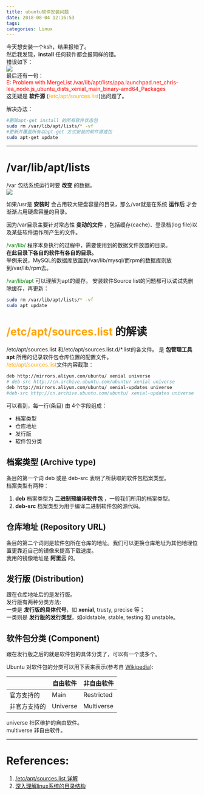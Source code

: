 ```yaml
---
title: ubuntu软件安装问题
date: 2018-08-04 12:16:53
tags:
categories: Linux
---
```

今天想安装一个ksh，结果报错了。  
然后我发现，__install__ 任何软件都会报同样的错。  
错误如下：  
![](https://mitre.oss-cn-hangzhou.aliyuncs.com/blog_pic5/sourceList.png)  
最后还有一句：  
<font color=red>
E: Problem with MergeList /var/lib/apt/lists/ppa.launchpad.net_chris-lea_node.js_ubuntu_dists_xenial_main_binary-amd64_Packages  
</font>
这无疑是 __软件源__ (<font color=orange>/etc/apt/sources.list</font>)出问题了。  

解决办法：  
```sh
#删除apt-get install 的所有软件状态包
sudo rm /var/lib/apt/lists/* -vf
#更新并覆盖所有以apt-get 方式安装的软件源或包
sudo apt-get update
```
---------  

# /var/lib/apt/lists
/var 包括系统运行时要 **改变** 的数据。  
![](https://mitre.oss-cn-hangzhou.aliyuncs.com/java-%E8%BE%BE%E5%86%85%E8%A7%86%E9%A2%91%E5%AD%A6%E4%B9%A0/linux_var.png)  

如果/usr是 **安装时** 会占用较大硬盘容量的目录，那么/var就是在系统 **运作后** 才会渐渐占用硬盘容量的目录。   

因为/var目录主要针对常态性 **变动的文件** ，包括缓存(cache)、登录档(log file)以及某些软件运作所产生的文件。  

<font color=green>/var/lib/</font> 程序本身执行的过程中，需要使用到的数据文件放置的目录。  
**在此目录下各自的软件有各自的目录。**   
举例来说，MySQL的数据库放置到/var/lib/mysql/而rpm的数据库则放到/var/lib/rpm去。  

<font color=green>/var/lib/apt</font> 可以理解为apt的缓存。 安装软件Source list的问题都可以试试先删除缓存，再更新：  
```bash
sudo rm /var/lib/apt/lists/* -vf
sudo apt update
```

# <font color=orange>/etc/apt/sources.list</font> 的解读  
/etc/apt/sources.list 和/etc/apt/sources.list.d/\*.list的各文件。 是 **包管理工具 apt** 所用的记录软件包仓库位置的配置文件。  
<font color=orange>/etc/apt/sources.list</font>文件内容截取：  
```sh
deb http://mirrors.aliyun.com/ubuntu/ xenial universe
# deb-src http://cn.archive.ubuntu.com/ubuntu/ xenial universe
deb http://mirrors.aliyun.com/ubuntu/ xenial-updates universe
#deb-src http://cn.archive.ubuntu.com/ubuntu/ xenial-updates universe

```
可以看到，每一行(条目) 由 4个字段组成：  
* 档案类型  
* 仓库地址
* 发行版
* 软件包分类  

## 档案类型 (Archive type)
条目的第一个词 deb 或是 deb-src 表明了所获取的软件包档案类型。  
档案类型有两种：   
1. __deb__ 档案类型为 __二进制预编译软件包__ ，一般我们所用的档案类型。  
2. __deb-src__ 档案类型为用于编译二进制软件包的源代码。  

## 仓库地址 (Repository URL)
条目的第二个词则是软件包所在仓库的地址。我们可以更换仓库地址为其他地理位置更靠近自己的镜像来提高下载速度。  
我用的镜像地址是 __阿里云__ 的。  

## 发行版 (Distribution)
跟在仓库地址后的是发行版。  
发行版有两种分类方法:  
一类是 **发行版的具体代号**，如 **xenial**, trusty,  precise 等；  
一类则是 **发行版的发行类型**，如oldstable, stable, testing 和 unstable。  

## 软件包分类 (Component)
跟在发行版之后的就是软件包的具体分类了，可以有一个或多个。  

Ubuntu 对软件包的分类可以用下表来表示(参考自 [Wikipedia](https://en.wikipedia.org/wiki/Ubuntu_%28operating_system%29#Package_classification_and_support)):  

||自由软件|非自由软件|
|---|----|--------|
|官方支持的|Main|Restricted|
|非官方支持的|Universe|Multiverse|

universe 社区维护的自由软件。  
multiverse 非自由软件。  

----
# References:  
1. [/etc/apt/sources.list 详解](https://blog.csdn.net/gong_xucheng/article/details/53886271)   
2. [深入理解linux系统的目录结构](https://www.jb51.net/LINUXjishu/151820.html)
